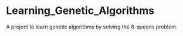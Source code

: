 # Learning_Genetic_Algorithms
A project to learn genetic algorithms by solving the 8-queens problem.
